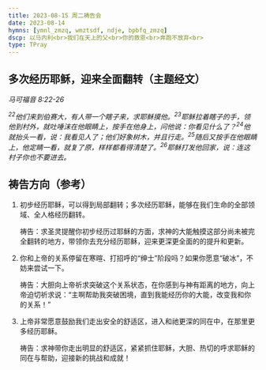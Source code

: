 ```yaml
---
title: 2023-08-15 周二祷告会
date: 2023-08-14
hymns: [ymnl_zmzq, wmztsdf, ndje, bpbfq_zmzq]
dscp: 以马内利<br>我们在天上的父<br>你的救恩<br>奔跑不放弃<br>
type: TPray
---
```


## 多次经历耶稣，迎来全面翻转（主题经文）

*马可福音 8:22-26*

*<sup>22</sup>他们来到伯赛大，有人带一个瞎子来，求耶稣摸他。<sup>23</sup>耶稣拉着瞎子的手，领他到村外，就吐唾沫在他眼睛上，按手在他身上，问他说：你看见什么了？<sup>24</sup>他就抬头一看，说：我看见人了；他们好象树木，并且行走。<sup>25</sup>随后又按手在他眼睛上，他定睛一看，就复了原，样样都看得清楚了。<sup>26</sup>耶稣打发他回家，说：连这村子你也不要进去。*

## 祷告方向（参考）

1. 初步经历耶稣，可以得到局部翻转；多次经历耶稣，能够在我们生命的全部领域、全人格经历翻转。

   祷告：求圣灵提醒你初步经历过耶稣的方面，求神的大能触摸这部分尚未被完全翻转的地方，带领你去充分经历耶稣，迎来更深更全面的的提升和更新。

2. 你和上帝的关系停留在寒暄、打招呼的“绅士”阶段吗？如果你愿意“破冰”，不妨来尝试一下。

   祷告：大胆向上帝祈求突破这个关系状态，在你感到与神有距离的地方，向上帝迫切祈求说：“主啊帮助我突破困境，直到我能经历你的大能，改变我和你的关系！”

3. 上帝非常愿意鼓励我们走出安全的舒适区，进入和祂更深的同在中，在那里更多经历耶稣。

   祷告：求神带你走出明显的舒适区，紧紧抓住耶稣，大胆、热切的呼求耶稣的同在与帮助，迎接新的挑战和成就！